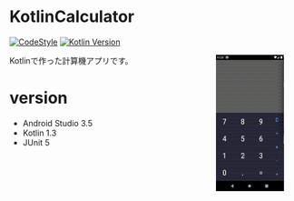# KotlinCalculator
[![CodeStyle](https://img.shields.io/badge/code%20style-%E2%9D%A4-FF4081.svg)](https://ktlint.github.io/)
[![Kotlin Version](https://img.shields.io/badge/kotlin-1.3.61-blue.svg)](http://kotlinlang.org/)

<img src="screenshots/calculator.gif" width="120" align="right" hspace="20">

Kotlinで作った計算機アプリです。

# version
- Android Studio 3.5
- Kotlin 1.3
- JUnit 5

